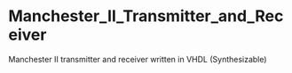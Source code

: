 # Manchester_II_Transmitter_and_Receiver
Manchester II transmitter and receiver written in VHDL (Synthesizable)
